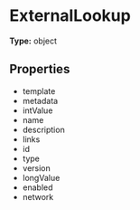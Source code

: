 # ExternalLookup


**Type:** object

## Properties
* template
* metadata
* intValue
* name
* description
* links
* id
* type
* version
* longValue
* enabled
* network
